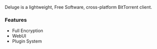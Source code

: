 Deluge is a lightweight, Free Software, cross-platform BitTorrent client.

### Features

- Full Encryption
- WebUI
- Plugin System
